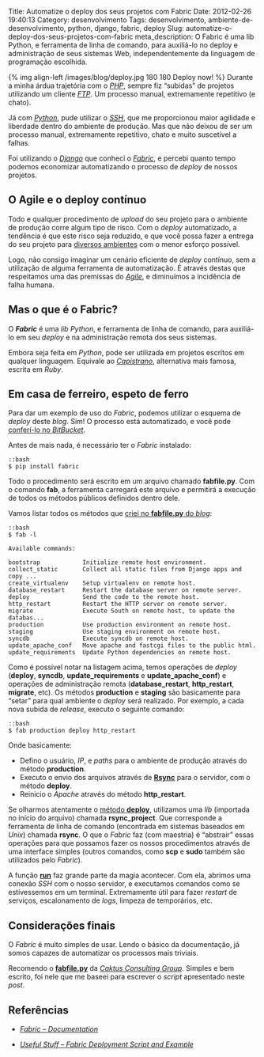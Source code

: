 Title: Automatize o deploy dos seus projetos com Fabric
Date: 2012-02-26 19:40:13
Category: desenvolvimento
Tags: desenvolvimento, ambiente-de-desenvolvimento, python, django, fabric, deploy
Slug: automatize-o-deploy-dos-seus-projetos-com-fabric
meta_description: O Fabric é uma lib Python, e ferramenta de linha de comando, para auxiliá-lo no deploy e administração de seus sistemas Web, independentemente da linguagem de programação escolhida.


{% img align-left /images/blog/deploy.jpg 180 180 Deploy now! %}
Durante a minha árdua trajetória com o [*PHP*][],
sempre fiz “subidas” de projetos utilizando um cliente [*FTP*][]. Um
processo manual, extremamente repetitivo (e chato).

Já com [*Python*][], pude utilizar o [*SSH*][], que me proporcionou
maior agilidade e liberdade dentro do ambiente de produção. Mas que não
deixou de ser um processo manual, extremamente repetitivo, chato e muito
suscetível a falhas.

<!-- PELICAN_END_SUMMARY -->

Foi utilizando o [*Django*][] que conheci o [*Fabric*][], e percebi
quanto tempo podemos economizar automatizando o processo de *deploy* de
nossos projetos.


O Agile e o deploy contínuo
---------------------------

Todo e qualquer procedimento de *upload* do seu projeto para o ambiente
de produção corre algum tipo de risco. Com o *deploy* automatizado,
a tendência é que este risco seja reduzido, e que você possa fazer a
entrega do seu projeto para [diversos ambientes][] com o menor esforço
possível.

Logo, não consigo imaginar um cenário eficiente de *deploy*
contínuo, sem a utilização de alguma ferramenta de automatização. É
através destas que respeitamos uma das premissas do [*Agile*][], e
diminuímos a incidência de falha humana.


Mas o que é o Fabric?
---------------------

O ***Fabric*** é uma *lib* *Python*, e ferramenta de linha de comando,
para auxiliá-lo em seu *deploy* e na administração remota dos seus
sistemas.

Embora seja feita em *Python*, pode ser utilizada em projetos escritos
em qualquer linguagem. Equivale ao [*Capistrano*][], alternativa mais
famosa, escrita em *Ruby*.


Em casa de ferreiro, espeto de ferro
------------------------------------

Para dar um exemplo de uso do *Fabric*, podemos utilizar o esquema de
*deploy* deste *blog*. Sim! O processo está automatizado, e você pode
[conferí-lo no *BitBucket*][].

Antes de mais nada, é necessário ter o *Fabric* instalado:

    ::bash
    $ pip install fabric

Todo o procedimento será escrito em um arquivo chamado **fabfile.py**.
Com o comando **fab**, a ferramenta carregará este arquivo e permitirá a
execução de todos os métodos públicos definidos dentro dele.

Vamos listar todos os métodos que [criei no **fabfile.py** do *blog*][]:

    ::bash
    $ fab -l

    Available commands:

    bootstrap            Initialize remote host environment.
    collect_static       Collect all static files from Django apps and copy ...
    create_virtualenv    Setup virtualenv on remote host.
    database_restart     Restart the database server on remote server.
    deploy               Send the code to the remote host.
    http_restart         Restart the HTTP server on remote server.
    migrate              Execute South on remote host, to update the databas...
    production           Use production environment on remote host.
    staging              Use staging environment on remote host.
    syncdb               Execute syncdb on remote host.
    update_apache_conf   Move apache and fastcgi files to the public html.
    update_requirements  Update Python dependencies on remote host.

Como é possível notar na listagem acima, temos operações de *deploy*
(**deploy**, **syncdb**, **update\_requirements** e
**update\_apache\_conf**) e operações de administração remota
(**database\_restart**, **http\_restart**, **migrate**, etc). Os métodos
**production** e **staging** são basicamente para “setar” para qual
ambiente o *deploy* será realizado. Por exemplo, a cada nova subida de
*release*, executo o seguinte comando:

    ::bash
    $ fab production deploy http_restart

Onde basicamente:

* Defino o usuário, *IP*, e *paths* para o ambiente de produção através do método **production**.
* Executo o envio dos arquivos através de [**Rsync**][] para o servidor, com o método **deploy**.
* Reinicio o *Apache* através do método **http\_restart**.

Se olharmos atentamente o [método **deploy**][], utilizamos uma *lib*
(importada no início do arquivo) chamada **rsync\_project**. Que
corresponde a ferramenta de linha de comando (encontrada em sistemas
baseados em *Unix*) chamada **rsync**. O que o *Fabric* faz (com
maestria) é “abstrair” essas operações para que possamos fazer os nossos
procedimentos através de uma interface simples (outros comandos, como
**scp** e **sudo** também são utilizados pelo *Fabric*).

A função [**run**][] faz grande parte da magia acontecer. Com ela,
abrimos uma conexão *SSH* com o nosso servidor, e executamos comandos
como se estívessemos em um terminal. Extremamente útil para fazer
*restart* de serviços, escalonamento de *logs*, limpeza de temporários,
etc.


Considerações finais
--------------------

O *Fabric* é muito simples de usar. Lendo o básico da documentação, já
somos capazes de automatizar os processos mais triviais.

Recomendo o [**fabfile.py**][] da [*Caktus Consulting Group*][]. Simples
e bem escrito, foi nele que me baseei para escrever o *script*
apresentado neste *post*.


Referências
-----------

* [*Fabric – Documentation*][]
* [*Useful Stuff – Fabric Deployment Script and Example*][]

  [*PHP*]: {tag}php
    "Leia mais sobre PHP"
  [*FTP*]: http://pt.wikipedia.org/wiki/File_Transfer_Protocol
    "Leia mais sobre File Transfer Protocol"
  [*Python*]: {tag}python
    "Leia mais sobre Python"
  [*SSH*]: http://pt.wikipedia.org/wiki/SSH
    "Leia mais sobre Secure Shell"
  [*Django*]: {tag}django
    "Leia mais sobre Django"
  [*Fabric*]: http://docs.fabfile.org/en/1.4.0/index.html
    "A library and command-line tool for streamlining the use of SSH for application deployment or systems administration tasks"
  [diversos ambientes]: {filename}/diferentes-ambientes-development-testing-staging-e-production.md
    "Diferentes ambientes: Development, Testing, Staging e Production"
  [*Agile*]: {tag}agile "Leia mais sobre Agile"
  [*Capistrano*]: http://en.wikipedia.org/wiki/Capistrano
    "Leia mais sobre o Capistrano"
  [conferí-lo no *BitBucket*]: https://bitbucket.org/kplaube/klauslaube.com.br/src/d579e9d81641/fabfile.py
    "Confira o script Fabric no repositório do BitBucket"
  [criei no **fabfile.py** do *blog*]: https://bitbucket.org/kplaube/klauslaube.com.br/src/d579e9d81641/fabfile.py
    "Veja no BitBucket"
  [**Rsync**]: http://pt.wikipedia.org/wiki/Rsync
    "Leia mais sobre Rsync"
  [método **deploy**]: https://bitbucket.org/kplaube/klauslaube.com.br/src/d579e9d81641/fabfile.py#cl-101
    "Veja em detalhes o método deploy"
  [**run**]: https://bitbucket.org/kplaube/klauslaube.com.br/src/d579e9d81641/fabfile.py#cl-199
    "Veja um exemplo de uso no fabfile.py"
  [**fabfile.py**]: https://bitbucket.org/copelco/caktus-deployment/src/6ad8ad84a938/example-django-project/caktus_website/fabfile.py
    "Veja-o no BitBucket"
  [*Caktus Consulting Group*]: http://www.caktusgroup.com/
    "Visite o site da Caktus"
  [*Fabric – Documentation*]: http://docs.fabfile.org/en/1.4.0/index.html
    "Fabric: a library and command-line tool for streamlining the use of SSH for application deployment or systems administration tasks"
  [*Useful Stuff – Fabric Deployment Script and Example*]: http://yuji.wordpress.com/2011/04/09/django-python-fabric-deployment-script-and-example/
    "Excelente exemplo de uso do Fabric"
